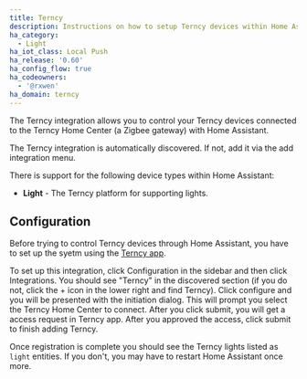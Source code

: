 ```yaml
---
title: Terncy
description: Instructions on how to setup Terncy devices within Home Assistant.
ha_category:
  - Light
ha_iot_class: Local Push
ha_release: '0.60'
ha_config_flow: true
ha_codeowners:
  - '@rxwen'
ha_domain: terncy
---
```


The Terncy integration allows you to control your Terncy devices connected to the Terncy Home Center (a Zigbee gateway) with Home Assistant.

The Terncy integration is automatically discovered. If not, add it via the add integration menu.

There is support for the following device types within Home Assistant:

- **Light** - The Terncy platform for supporting lights.


## Configuration

Before trying to control Terncy devices through Home Assistant, you have to set up the syetm using the [Terncy app](https://www.terncy.com/app/).

To set up this integration, click Configuration in the sidebar and then click Integrations. You should see "Terncy" in the discovered section (if you do not, click the + icon in the lower right and find Terncy). Click configure and you will be presented with the initiation dialog. This will prompt you select the Terncy Home Center to connect. After you click submit, you will get a access request in Terncy app. After you approved the access, click submit to finish adding Terncy.

Once registration is complete you should see the Terncy lights listed as `light` entities. If you don't, you may have to restart Home Assistant once more.

